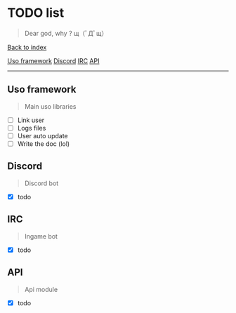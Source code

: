 
# TODO list

> Dear god, why ? щ（ﾟДﾟщ）

[Back to index](index.md)

[Uso framework](#uso-framework)
[Discord](#discord)
[IRC](#irc)
[API](#api)

-----------

## Uso framework ##

> Main uso libraries

- [ ] Link user
- [ ] Logs files
- [ ] User auto update
- [ ] Write the doc (lol)

## Discord ##

> Discord bot

- [x] todo

## IRC ##

> Ingame bot

- [x] todo

## API ##

> Api module

- [x] todo
